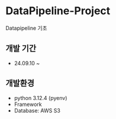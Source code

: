 # DataPipeline-Project
Datapipeline 기초
## 개발 기간
* 24.09.10 ~
## 개발환경
* python 3.12.4 (pyenv)
* Framework
* Database: AWS S3
